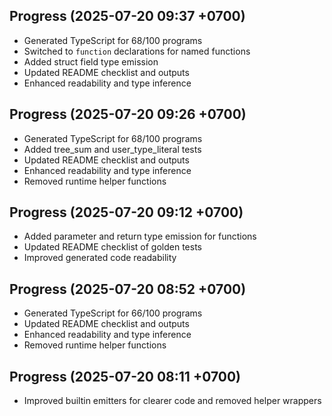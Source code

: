 ## Progress (2025-07-20 09:37 +0700)
- Generated TypeScript for 68/100 programs
- Switched to `function` declarations for named functions
- Added struct field type emission
- Updated README checklist and outputs
- Enhanced readability and type inference
## Progress (2025-07-20 09:26 +0700)
- Generated TypeScript for 68/100 programs
- Added tree_sum and user_type_literal tests
- Updated README checklist and outputs
- Enhanced readability and type inference
- Removed runtime helper functions
## Progress (2025-07-20 09:12 +0700)
- Added parameter and return type emission for functions
- Updated README checklist of golden tests
- Improved generated code readability
## Progress (2025-07-20 08:52 +0700)
- Generated TypeScript for 66/100 programs
- Updated README checklist and outputs
- Enhanced readability and type inference
- Removed runtime helper functions
## Progress (2025-07-20 08:11 +0700)
- Improved builtin emitters for clearer code and removed helper wrappers
